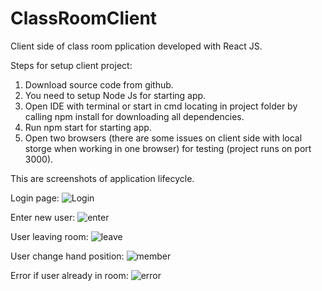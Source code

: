 # ClassRoomClient
Client side of class room pplication developed with React JS.

Steps for setup client project:
1) Download source code from github.
2) You need to setup Node Js for starting app.
4) Open IDE with terminal or start in cmd locating in project folder by calling npm install for downloading all dependencies.
5) Run npm start for starting app.
6) Open two browsers (there are some issues on client side with local storge when working in one browser) for testing (project runs on port 3000).

This are screenshots of application lifecycle.

Login page:
![Login](https://user-images.githubusercontent.com/37711653/170891014-10ea8dc5-0d6d-45c3-a368-1fc4adfd5dd3.PNG)

Enter new user:
![enter](https://user-images.githubusercontent.com/37711653/170891027-58b8bcd7-b9f7-4600-aeeb-697df165c07d.PNG)

User leaving room:
![leave](https://user-images.githubusercontent.com/37711653/170891037-3683cdd3-1557-426d-95ed-c5f28f5d78d1.PNG)

User change hand position:
![member](https://user-images.githubusercontent.com/37711653/170891049-2b4c5b91-fdc4-4cf0-b916-98d8a200f052.PNG)

Error if user already in room:
![error](https://user-images.githubusercontent.com/37711653/170891059-831e4f9b-e33a-4974-ae36-e209f884f78f.PNG)




